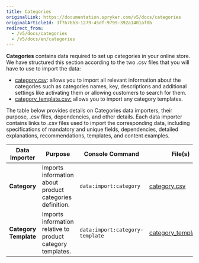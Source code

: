 ```yaml
---
title: Categories
originalLink: https://documentation.spryker.com/v5/docs/categories
originalArticleId: 3f7676b3-1279-45df-9799-392a1401af0b
redirect_from:
  - /v5/docs/categories
  - /v5/docs/en/categories
---
```


**Categories** contains data required to set up categories in your online store. We have structured this section according to the two .csv files that you will have to use to import the data:

* [category.csv](/docs/scos/dev/developer-guides/202005.0/development-guide/data-import/data-import-categories/catalog-setup/categories/file-details-category.csv.html): allows you to import all relevant information about the categories such as categories names, key, descriptions and additional settings like activating them or allowing customers to search for them.
* [category_template.csv:](/docs/scos/dev/developer-guides/202005.0/development-guide/data-import/data-import-categories/catalog-setup/categories/file-details-category-template.csv.html) allows you to import any category templates.

The table below provides details on Categories data importers, their purpose, .csv files, dependencies, and other details. Each data importer contains links to .csv files used to import the corresponding data, including specifications of mandatory and unique fields, dependencies, detailed explanations, recommendations, templates, and content examples.

| Data Importer | Purpose | Console Command| File(s) | Dependencies |
| --- | --- | --- | --- |--- |
| **Category**   | Imports information about product categories definition. |`data:import:category` | [category.csv](/docs/scos/dev/developer-guides/202005.0/development-guide/data-import/data-import-categories/catalog-setup/categories/file-details-category.csv.html)| [category_template.csv](/docs/scos/dev/developer-guides/202005.0/development-guide/data-import/data-import-categories/catalog-setup/categories/file-details-category-template.csv.html)|
| **Category Template**   | Imports information relative to product category templates. |`data:import:category-template` |[category_template.csv](/docs/scos/dev/developer-guides/202005.0/development-guide/data-import/data-import-categories/catalog-setup/categories/file-details-category-template.csv.html) |None|
